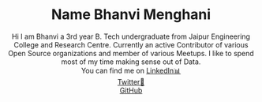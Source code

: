 <center><h1> Name Bhanvi Menghani </h1>
Hi I am Bhanvi a 3rd year B. Tech undergraduate from 
Jaipur Engineering College and Research Centre. Currently an active Contributor of various Open Source organizations and member of various Meetups.
  I like to spend most of my time making sense out of Data. 
  <br>
  You can find me on  <a href="https://www.linkedin.com/in/bhanvi-menghani"> LinkedIn📊</a>
 <br>
 <a href="https://twitter.com/MenghaniBhanvi">Twitter🐤</a>
 <br>
 <a href="https://github.com/bhanvimenghani"> GitHub</a>

